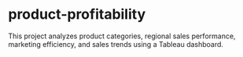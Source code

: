 # product-profitability
This project analyzes product categories, regional sales performance, marketing efficiency, and sales trends using a Tableau dashboard.
